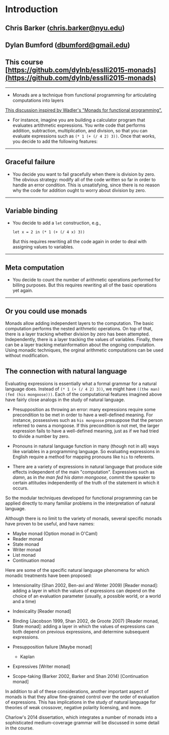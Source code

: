 # Introduction

## Chris Barker (chris.barker@nyu.edu)
## Dylan Bumford (dbumford@gmail.edu)
## This course [https://github.com/dylnb/esslli2015-monads](https://github.com/dylnb/esslli2015-monads)

---

* Monads are a technique from functional programming for articulating
  computations into layers

[This discussion inspired by Wadler's "Monads for functional programming".](../Readings/wadler-monads.pdf)

* For instance, imagine you are building a calculator program that
  evaluates artithmetic expressions.  You write code that performs
  addition, subtraction, multiplication, and division, so that you can
  evaluate expressions such as `(* 1 (+ (/ 4 2) 3))`.  Once that
  works, you decide to add the following features:

---

## Graceful failure

* You decide you want to fail gracefully when there is division by
  zero.  The obvious strategy: modify all of the code written so far
  in order to handle an error condition.  This is unsatisfying, since
  there is no reason why the code for addition ought to worry about
  division by zero.

---

## Variable binding

* You decide to add a `let` construction, e.g.,

    `let x = 2 in (* 1 (+ (/ 4 x) 3))`

  But this requires rewriting all the code again in order to deal with
  assigning values to variables.

---

## Meta computation

* You decide to count the number of arithmetic operations performed
  for billing purposes.  But this requires rewriting all of the basic
  operations yet again.

---

## Or you could use monads

Monads allow adding independent layers to the computation.  The basic
computation performs the nested arithmetic operations.  On top of
that, there is a layer tracking whether division by zero has been
attempted.  Independently, there is a layer tracking the values of
variables.  Finally, there can be a layer tracking metainformation
about the ongoing computation.  Using monadic techniques, the orginal
arithmetic computations can be used without modification.

## The connection with natural language

Evaluating expressions is essentially what a formal grammar for a
natural language does.  Instead of `(* 1 (+ (/ 4 2) 3))`, we might
have `((the man)(fed (his mongoose)))`.  Each of the computational
features imagined above have fairly close analogs in the study of
natural language.

* Presupposition as throwing an error: many expressions require some
  precondition to be met in order to have a well-defined meaning.  For
  instance, possessives such as `his mongoose` presuppose that the
  person referred to owns a mongoose.  If this precondition is not
  met, the larger expression fails to have a well-defined meaning,
  just as if we had tried to divide a number by zero.

* Pronouns in natural language function in many (though not in all)
  ways like variables in a programming language.  So evaluating
  expressions in English require a method for mapping pronouns like
  `his` to referents.

* There are a variety of expressions in natural language that produce
  side effects independent of the main "computation".  Expressives
  such as *damn*, as in *the man fed his damn mongoose*, commit the
  speaker to certain attitudes independently of the truth of the
  statement in which it occurs.
  
So the modular techniques developed for functional programming can be
applied directly to many familiar problems in the interpretation of
natural language.

Although there is no limit to the variety of monads, several specific
monads have proven to be useful, and have names:

* Maybe monad (Option monad in O'Caml)
* Reader monad
* State monad
* Writer monad
* List monad
* Continuation monad

Here are some of the specific natural language phenomena for which
monadic treatments have been proposed:

* Intensionality (Shan 2002, Ben-avi and Winter 2009) [Reader monad]:
  adding a layer in which the values of expressions can depend on the
  choice of an evaluation parameter (usually, a possible world, or a
  world and a time) 

* Indexicality [Reader monad]

* Binding (Jacobson 1999, Shan 2002, de Groote 2007) [Reader monad,
  State monad]: adding a layer in which the values of expressions can
  both depend on previous expressions, and determine subsequent
  expressions.

* Presupposition failure [Maybe monad]
  * Kaplan

* Expressives [Writer monad]

* Scope-taking (Barker 2002, Barker and Shan 2014) [Continuation monad]

In addition to all of these considerations, another important aspect
of monads is that they allow fine-grained control over the order of
evaluation of expressions.  This has implications in the study of
natural language for theories of weak crossover, negative polarity
licensing, and more.

Charlow's 2014 dissertation, which integrates a number of monads into
a sophisticated medium-coverage grammar will be discussed in some
detail in the course.
